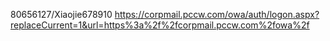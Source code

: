 80656127/Xiaojie678910  https://corpmail.pccw.com/owa/auth/logon.aspx?replaceCurrent=1&url=https%3a%2f%2fcorpmail.pccw.com%2fowa%2f